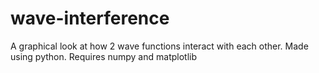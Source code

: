 # wave-interference
A graphical look at how 2 wave functions interact with each other. Made using python.
Requires numpy and matplotlib
